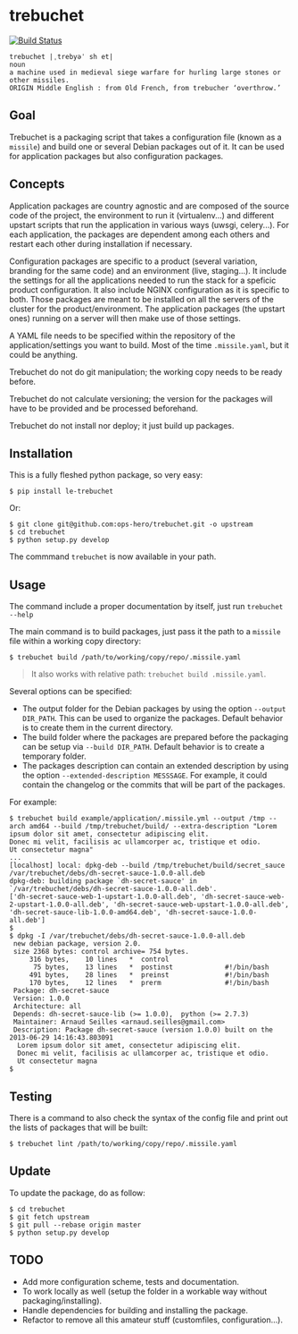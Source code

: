 trebuchet
=========

[![Build Status](https://travis-ci.org/ops-hero/trebuchet.png?branch=master)](https://travis-ci.org/ops-hero/trebuchet)

	trebuchet |ˌtrebyəˈ sh et|
	noun
	a machine used in medieval siege warfare for hurling large stones or other missiles.
	ORIGIN Middle English : from Old French, from trebucher ‘overthrow.’


## Goal ##
Trebuchet is a packaging script that takes a configuration file (known as a `missile`) and build one or several Debian packages out of it. It can be used for application packages but also configuration packages.


## Concepts ##
Application packages are country agnostic and are composed of the source code of the project, the environment to run it (virtualenv...) and different upstart scripts that run the application in various ways (uwsgi, celery...). For each application, the packages are dependent among each others and restart each other during installation if necessary.

Configuration packages are specific to a product (several variation, branding for the same code) and an environment (live, staging...). It include the settings for all the applications needed to run the stack for a speficic product configuration. It also include NGINX configuration as it is specific to both. Those packages are meant to be installed on all the servers of the cluster for the product/environment. The application packages (the upstart ones) running on a server will then make use of those settings.

A YAML file needs to be specified within the repository of the application/settings you want to build. Most of the time `.missile.yaml`, but it could be anything.

Trebuchet do not do git manipulation; the working copy needs to be ready before.

Trebuchet do not calculate versioning; the version for the packages will have to be provided and be processed beforehand.

Trebuchet do not install nor deploy; it just build up packages.


## Installation ##
This is a fully fleshed python package, so very easy:

    $ pip install le-trebuchet

Or:

    $ git clone git@github.com:ops-hero/trebuchet.git -o upstream
    $ cd trebuchet
    $ python setup.py develop

The commmand `trebuchet` is now available in your path.

## Usage ##
The command include a proper documentation by itself, just run `trebuchet --help`

The main command is to build packages, just pass it the path to a `missile` file within a working copy directory:

    $ trebuchet build /path/to/working/copy/repo/.missile.yaml

> It also works with relative path: `trebuchet build .missile.yaml`.

Several options can be specified:

* The output folder for the Debian packages by using the option `--output DIR_PATH`. This can be used to organize the packages. Default behavior is to create them in the current directory.
* The build folder where the packages are prepared before the packaging can be setup via `--build DIR_PATH`. Default behavior is to create a temporary folder.
* The packages description can contain an extended description by using the option `--extended-description MESSSAGE`. For example, it could contain the changelog or the commits that will be part of the packages.

For example:

    $ trebuchet build example/application/.missile.yml --output /tmp --arch amd64 --build /tmp/trebuchet/build/ --extra-description "Lorem ipsum dolor sit amet, consectetur adipiscing elit. 
    Donec mi velit, facilisis ac ullamcorper ac, tristique et odio. 
    Ut consectetur magna"
    ...
    [localhost] local: dpkg-deb --build /tmp/trebuchet/build/secret_sauce /var/trebuchet/debs/dh-secret-sauce-1.0.0-all.deb
    dpkg-deb: building package `dh-secret-sauce' in `/var/trebuchet/debs/dh-secret-sauce-1.0.0-all.deb'.
    ['dh-secret-sauce-web-1-upstart-1.0.0-all.deb', 'dh-secret-sauce-web-2-upstart-1.0.0-all.deb', 'dh-secret-sauce-web-upstart-1.0.0-all.deb', 'dh-secret-sauce-lib-1.0.0-amd64.deb', 'dh-secret-sauce-1.0.0-all.deb']
    $
    $ dpkg -I /var/trebuchet/debs/dh-secret-sauce-1.0.0-all.deb 
     new debian package, version 2.0.
     size 2368 bytes: control archive= 754 bytes.
         316 bytes,    10 lines   *  control              
          75 bytes,    13 lines   *  postinst             #!/bin/bash
         491 bytes,    28 lines   *  preinst              #!/bin/bash
         170 bytes,    12 lines   *  prerm                #!/bin/bash
     Package: dh-secret-sauce
     Version: 1.0.0
     Architecture: all
     Depends: dh-secret-sauce-lib (>= 1.0.0),  python (>= 2.7.3)
     Maintainer: Arnaud Seilles <arnaud.seilles@gmail.com>
     Description: Package dh-secret-sauce (version 1.0.0) built on the 2013-06-29 14:16:43.803091
      Lorem ipsum dolor sit amet, consectetur adipiscing elit. 
      Donec mi velit, facilisis ac ullamcorper ac, tristique et odio. 
      Ut consectetur magna
    $


## Testing ##
There is a command to also check the syntax of the config file and print out the lists of packages that will be built:

    $ trebuchet lint /path/to/working/copy/repo/.missile.yaml



## Update ##
To update the package, do as follow:
    
    $ cd trebuchet
    $ git fetch upstream
    $ git pull --rebase origin master
    $ python setup.py develop


## TODO ##
* Add more configuration scheme, tests and documentation.
* To work locally as well (setup the folder in a workable way without packaging/installing).
* Handle dependencies for building and installing the package.
* Refactor to remove all this amateur stuff (customfiles, configuration...).